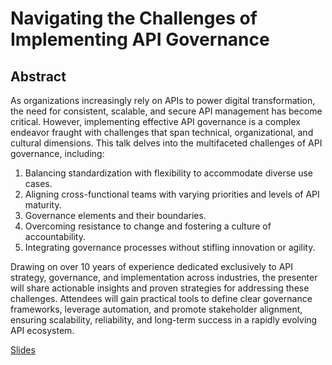 # Navigating the Challenges of Implementing API Governance

## Abstract

As organizations increasingly rely on APIs to power digital transformation, the need for consistent, scalable, and secure API management has become critical. However, implementing effective API governance is a complex endeavor fraught with challenges that span technical, organizational, and cultural dimensions. This talk delves into the multifaceted challenges of API governance, including:

1. Balancing standardization with flexibility to accommodate diverse use cases.
2. Aligning cross-functional teams with varying priorities and levels of API maturity.
3. Governance elements and their boundaries.
4. Overcoming resistance to change and fostering a culture of accountability.
5. Integrating governance processes without stifling innovation or agility.

Drawing on over 10 years of experience dedicated exclusively to API strategy, governance, and implementation across industries, the presenter will share actionable insights and proven strategies for addressing these challenges. Attendees will gain practical tools to define clear governance frameworks, leverage automation, and promote stakeholder alignment, ensuring scalability, reliability, and long-term success in a rapidly evolving API ecosystem.

[Slides](api-governance-slides.pdf)
